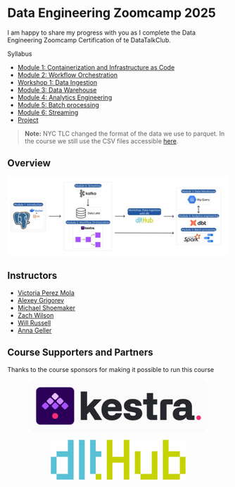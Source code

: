 # Data Engineering Zoomcamp 2025

I am happy to share my progress with you as I complete the Data Engineering Zoomcamp Certification of te DataTalkClub.

Syllabus

* [Module 1: Containerization and Infrastructure as Code](/01_docker_terraform/)
* [Module 2: Workflow Orchestration](#module-2-workflow-orchestration)
* [Workshop 1: Data Ingestion](#workshop-1-data-ingestion)
* [Module 3: Data Warehouse](#module-3-data-warehouse)
* [Module 4: Analytics Engineering](#module-4-analytics-engineering)
* [Module 5: Batch processing](#module-5-batch-processing)
* [Module 6: Streaming](#module-6-streaming)
* [Project](#project)



> **Note:** NYC TLC changed the format of the data we use to parquet.
> In the course we still use the CSV files accessible [here](https://github.com/DataTalksClub/nyc-tlc-data).


## Overview

<img src="https://github.com/DataTalksClub/data-engineering-zoomcamp/blob/main/images/architecture/arch_v4_workshops.jpg" />



## Instructors

- [Victoria Perez Mola](https://www.linkedin.com/in/victoriaperezmola/)
- [Alexey Grigorev](https://linkedin.com/in/agrigorev)
- [Michael Shoemaker](https://www.linkedin.com/in/michaelshoemaker1/)
- [Zach Wilson](https://www.linkedin.com/in/eczachly)
- [Will Russell](https://www.linkedin.com/in/wrussell1999/)
- [Anna Geller](https://www.linkedin.com/in/anna-geller-12a86811a/)

 
## Course Supporters and Partners

Thanks to the course sponsors for making it possible to run this course

<p align="center">
  <a href="https://kestra.io/">
    <img height="120" src="images/kestra.svg">
  </a>
</p>


<p align="center">
  <a href="https://dlthub.com/">
    <img height="90" src="images/dlthub.png">
  </a>
</p>

